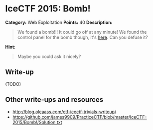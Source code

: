 # IceCTF 2015: Bomb!

**Category:** Web Exploitation
**Points:** 40
**Description:** 

> We found a bomb!!! It could go off at any minute! We found the control panel for the bomb though, it's <a target='_blank' href='http://web2015.icec.tf/bomb'>here</a>. Can you defuse it?

**Hint:**

> Maybe you could ask it nicely?

## Write-up

(TODO)

## Other write-ups and resources

* <http://blog.oleaass.com/ctf-icectf-trivials-writeup/>
* <https://github.com/james9909/PracticeCTF/blob/master/IceCTF-2015/Bomb!/Solution.txt>
